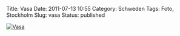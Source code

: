 Title: Vasa
Date: 2011-07-13 10:55
Category: Schweden
Tags: Foto, Stockholm
Slug: vasa
Status: published

[![Vasa](/pic/vasadetalj1_s.jpg "Vasa")](/pic/vasadetalj1_l.jpg)

